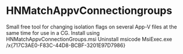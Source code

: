# HNMatchAppvConnectiongroups
Small free tool for changing isolation flags on several App-V files at the same time for use in a CG.
Install using HNMatchAppvConnectionGroups.msi
Uninstall msicode MsiExec.exe /x{717C3AE0-F83C-44D8-BCBF-3201E97D7986}
